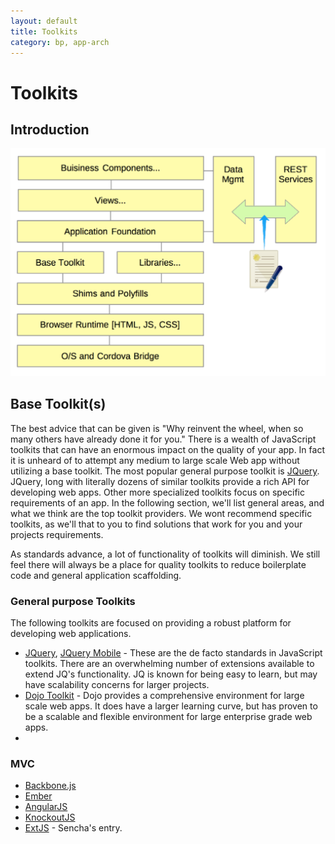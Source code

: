 ```yaml
---
layout: default
title: Toolkits
category: bp, app-arch
---
```


# Toolkits

## Introduction


![SPA layered environment](./images/app-arch-layers.png)


## Base Toolkit(s)
The best advice that can be given is "Why reinvent the wheel, when so many others have already done it for you."  There is a wealth of JavaScript toolkits that can have an enormous impact on the quality of your app. In fact it is unheard of to attempt any medium to large scale Web app without utilizing a base toolkit. The most popular general purpose toolkit is [JQuery](http://jquery.com/). JQuery, long with literally dozens of similar toolkits provide a rich API for developing web apps. Other more specialized toolkits focus on specific requirements of an app. In the following section, we'll list general areas, and what we think are the top toolkit providers. We wont recommend specific toolkits, as we'll that to you to find solutions that work for you and your projects requirements.

As standards advance, a lot of functionality of toolkits will diminish.  We still feel there will always be a place for quality toolkits to reduce boilerplate code and general application scaffolding.

### General purpose Toolkits
The following toolkits are focused on providing a robust platform for developing web applications.
- [JQuery](http://jquery.com/), [JQuery Mobile](http://jquerymobile.com/) - These are the de facto standards in JavaScript toolkits. There are an overwhelming number of extensions available to extend JQ's functionality. JQ is known for being easy to learn, but may have scalability concerns for larger projects.
- [Dojo Toolkit](https://dojotoolkit.org/) - Dojo provides a comprehensive environment for large scale web apps. It does have a larger learning curve, but has proven to be a scalable and flexible environment for large enterprise grade web apps.
-


### MVC
- [Backbone.js](http://backbonejs.org/)
- [Ember](http://emberjs.com/)
- [AngularJS](http://angularjs.org/)
- [KnockoutJS](http://knockoutjs.com/)
- [ExtJS](http://www.sencha.com/products/extjs/) - Sencha's entry.

